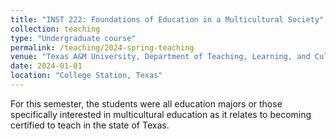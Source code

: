 ```yaml
---
title: "INST 222: Foundations of Education in a Multicultural Society"
collection: teaching
type: "Undergraduate course"
permalink: /teaching/2024-spring-teaching
venue: "Texas A&M University, Department of Teaching, Learning, and Culture"
date: 2024-01-01
location: "College Station, Texas"
---
```


For this semester, the students were all education majors or those specifically interested in multicultural education as it relates to becoming certified to teach in the state of Texas.
